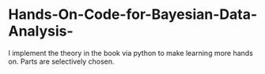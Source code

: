 # Hands-On-Code-for-Bayesian-Data-Analysis-

I implement the theory in the book via python to make learning more hands on. Parts are selectively chosen. 
